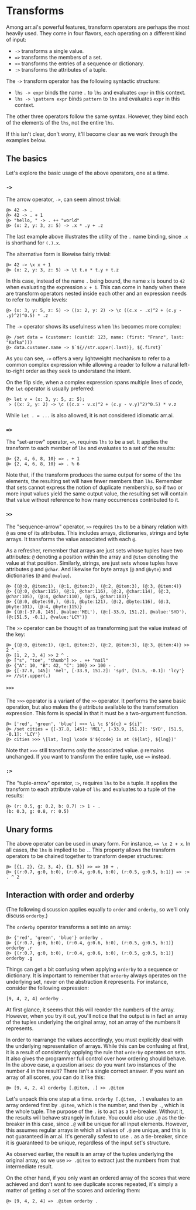 # Transforms

Among arr.ai's powerful features, transform operators are perhaps the most
heavily used. They come in four flavors, each operating on a different kind of
input:

- `->` transforms a single value.
- `=>` transforms the members of a set.
- `>>` transforms the entries of a sequence or dictionary.
- `:>` transforms the attributes of a tuple.

The `->` transform operator has the following syntactic structure:

- `lhs -> expr` binds the name `.` to `lhs` and evaluates `expr` in this
  context.
- `lhs -> \pattern expr` binds `pattern` to `lhs` and evaluates `expr` in this
  context.

The other three operators follow the same syntax. However, they bind each of the
elements of the `lhs`, not the entire `lhs`.

If this isn't clear, don't worry, it'll become clear as we work through the
examples below.

## The basics

Let's explore the basic usage of the above operators, one at a time.

### `->`

The arrow operator, `->`, can seem almost trivial:

```arrai
@> 42 -> .
@> 42 -> . + 1
@> "hello, " -> . ++ "world"
@> (x: 2, y: 3, z: 5) -> .x * .y + .z
```

The last example above illustrates the utility of the `.` name binding, since
`.x` is shorthand for `(.).x`.

The alternative form is likewise fairly trivial:

```arrai
@> 42 -> \x x + 1
@> (x: 2, y: 3, z: 5) -> \t t.x * t.y + t.z
```

In this case, instead of the name `.` being bound, the name `x` is bound to `42`
when evaluating the expression `x + 1`. This can come in handy when there are
transform operators nested inside each other and an expression needs to refer to
multiple levels:

```arrai
@> (x: 3, y: 5, z: 5) -> ((x: 2, y: 2) -> \c ((c.x - .x)^2 + (c.y - .y)^2)^0.5) * .z
```

The `->` operator shows its usefulness when `lhs` becomes more complex:

```arrai
@> /set data = (customer: (custid: 123, name: (first: "Franz", last: "Kafka")))
@> data.customer.name -> $`${//str.upper(.last)}, ${.first}`
```

As you can see, `->` offers a very lightweight mechanism to refer to a common
complex expression while allowing a reader to follow a natural left-to-right
order as they seek to understand the intent.

On the flip side, when a complex expression spans multiple lines of code, the
`let` operator is usually preferred:

```arrai
@> let v = (x: 3, y: 5, z: 5);
 > ((x: 2, y: 2) -> \c ((c.x - v.x)^2 + (c.y - v.y)^2)^0.5) * v.z
```

While `let . = ...` is also allowed, it is not considered idiomatic arr.ai.

### `=>`

The "set-arrow" operator, `=>`, requires `lhs` to be a set. It applies the
transform to each member of `lhs` and evaluates to a set of the results:

```arrai
@> {2, 4, 6, 8, 10} => . + 1
@> {2, 4, 6, 8, 10} => . % 6
```

Note that, if the transform produces the same output for some of the `lhs`
elements, the resulting set will have fewer members than `lhs`. Remember that
sets cannot express the notion of duplicate membership, so if two or more input
values yield the same output value, the resulting set will contain that value
without reference to how many occurrences contributed to it.

### `>>`

The "sequence-arrow" operator, `>>` requires `lhs` to be a binary relation with
`@` as one of its attributes. This includes arrays, dictionaries, strings and
byte arrays. It transforms the value associated with each `@`.

As a refresher, remember that arrays are just sets whose tuples have two
attributes: `@` denoting a position within the array and `@item` denoting the
value at that position. Similarly, strings, are just sets whose tuples have
attributes `@` and `@char`. And likewise for byte arrays (`@` and `@byte`) and
dictionaries (`@` and `@value`).

```arrai
@> {(@:0, @item:1), (@:1, @item:2), (@:2, @item:3), (@:3, @item:4)}
@> {(@:0, @char:115), (@:1, @char:116), (@:2, @char:114), (@:3, @char:105), (@:4, @char:110), (@:5, @char:103)}
@> {(@:0, @byte:98,), (@:1, @byte:121), (@:2, @byte:116), (@:3, @byte:101), (@:4, @byte:115)}
@> {(@:[-37.8, 145], @value:'MEL'), (@:[-33.9, 151.2], @value:'SYD'), (@:[51.5, -0.1], @value:'LCY')}
```

The `>>` operator can be thought of as transforming just the value instead of
the key:

```arrai
@> {(@:0, @item:1), (@:1, @item:2), (@:2, @item:3), (@:3, @item:4)} >> 2 ^ .
@> [1, 2, 3, 4] >> 2 ^ .
@> ["s", "toe", "thumb"] >> . ++ "nail"
@> {"A": 10, "B": 42, "C": 100} >> 100 - .
@> {[-37.8, 145]: 'mel', [-33.9, 151.2]: 'syd', [51.5, -0.1]: 'lcy'} >> //str.upper(.)
```

#### `>>>`

The `>>>` operator is a variant of the `>>` operator. It performs the same basic
operation, but also makes the `@` attribute available to the transformation
expression. This form is special in that it must be a two-argument function.

```arrai
@> ['red', 'green', 'blue'] >>> \i \c $'${c} = ${i}'
@> /set cities = {[-37.8, 145]: 'MEL', [-33.9, 151.2]: 'SYD', [51.5, -0.1]: 'LCY'}
@> cities >>> \[lat, lng] \code $'${code} is at (${lat}, ${lng})'
```

Note that `>>>` still transforms only the associated value. `@` remains
unchanged. If you want to transform the entire tuple, use `=>` instead.

### `:>`

The "tuple-arrow" operator, `:>`, requires `lhs` to be a tuple. It applies the
transform to each attribute value of `lhs` and evaluates to a tuple of the results:

```arrai
@> (r: 0.5, g: 0.2, b: 0.7) :> 1 - .
(b: 0.3, g: 0.8, r: 0.5)
```

## Unary forms

The above operator can be used in unary form. For instance, `=> \x 2 + x`. In
all cases, the `lhs` is implied to be `.`. This property allows the transform
operators to be chained together to transform deeper structures:

```arrai
@> [{1, 2}, {2, 3, 4}, {1, 5}] >> => 10 + .
@> {(r:0.7, g:0, b:0), (r:0.4, g:0.6, b:0), (r:0.5, g:0.5, b:1)} => :> . ^ 2
```

## Interaction with order and orderby

(The following discussion applies equally to `order` and `orderby`, so we'll
only discuss `orderby`.)

The `orderby` operator transforms a set into an array:

```arrai
@> {'red', 'green', 'blue'} orderby .
@> {(r:0.7, g:0, b:0), (r:0.4, g:0.6, b:0), (r:0.5, g:0.5, b:1)} orderby .r
@> {(r:0.7, g:0, b:0), (r:0.4, g:0.6, b:0), (r:0.5, g:0.5, b:1)} orderby .g
```

Things can get a bit confusing when applying `orderby` to a sequence or
dictionary. It is important to remember that `orderby` always operates on the
underlying set, never on the abstraction it represents. For instance, consider
the following expression:

```arrai
[9, 4, 2, 4] orderby .
```

At first glance, it seems that this will reorder the numbers of the array.
However, when you try it out, you'll notice that the output is in fact an array
of the tuples underlying the original array, not an array of the numbers it
represents.

In order to rearrange the values accordingly, you must explicitly deal with the
underlying representation of arrays. While this can be confusing at first, it is
a result of consistently applying the rule that `orderby` operates on sets. It
also gives the programmer full control over how ordering should behave. In the
above case, a question arises: do you want two instances of the number 4 in the
result? There isn't a single correct answer. If you want an array of all scores,
you can do it like this:

```arrai
@> [9, 4, 2, 4] orderby [.@item, .] >> .@item
```

Let's unpack this one step at a time. `orderby [.@item, .]` evaluates to an
array ordered first by `.@item`, which is the number, and then by `.`, which is
the whole tuple. The purpose of the `.` is to act as a tie-breaker. Without it,
the results will behave strangely in future. You could also use `.@` as the
tie-breaker in this case, since `.@` will be unique for all input elements.
However, this assumes regular arrays in which all values of `.@` are unique, and
this is not guaranteed in arr.ai. It's generally safest to use `.` as a
tie-breaker, since it is guaranteed to be unique, regardless of the input set's
structure.

As observed earlier, the result is an array of the tuples underlying the
original array, so we use `>> .@item` to extract just the numbers from that
intermediate result.

On the other hand, if you only want an ordered array of the scores that were
achieved and don't want to see duplicate scores repeated, it's simply a matter
of getting a set of the scores and ordering them:

```arrai
@> [9, 4, 2, 4] => .@item orderby .
```
